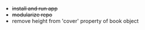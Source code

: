 - ~~install and run app~~
- ~~modularize repo~~
- remove height from 'cover' property of book object